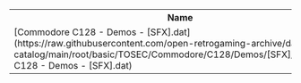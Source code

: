<table>
<tr><th>Name</th><th>Size</th></tr>
<tr><td>
[Commodore C128 - Demos - [SFX].dat](https://raw.githubusercontent.com/open-retrogaming-archive/dat-catalog/main/root/basic/TOSEC/Commodore/C128/Demos/[SFX]/Commodore C128 - Demos - [SFX].dat)
</td><td>2481</td></tr>
</table>
